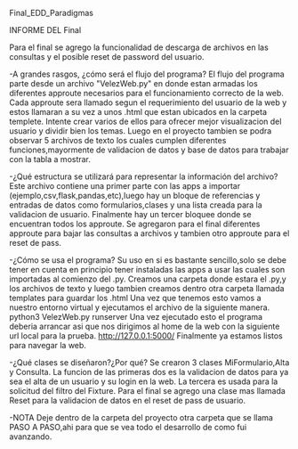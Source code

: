 Final_EDD_Paradigmas

INFORME DEL Final

Para el final se agrego la funcionalidad de descarga de archivos en las consultas y el posible reset de password del usuario.

-A grandes rasgos, ¿cómo será el flujo del programa? 
El flujo del programa parte desde un archivo "VelezWeb.py" en donde estan armadas los diferentes approute necesarios para el funcionamiento correcto de la web. Cada approute sera llamado segun el requerimiento del usuario de la web y estos llamaran a su vez a unos .html que estan ubicados en la carpeta templete. Intente crear varios de ellos para ofrecer mejor visualizacion del usuario y dividir bien los temas. Luego en el proyecto tambien se podra observar 5 archivos de texto los cuales cumplen diferentes funciones,mayormente de validacion de datos y base de datos para trabajar con la tabla a mostrar.

-¿Qué estructura se utilizará para representar la información del archivo? 
Este archivo contiene una primer parte con las apps a importar (ejemplo,csv,flask,pandas,etc),luego hay un bloque de referencias y entradas de datos como formularios,clases y una lista creada para la validacion de usuario. Finalmente hay un tercer bloquee donde se encuentran todos los approute.
Se agregaron para el final diferentes approute para bajar las consultas a archivos y tambien otro approute para el reset de pass.

-¿Cómo se usa el programa? 
Su uso en si es bastante sencillo,solo se debe tener en cuenta en principio tener instaladas las apps a usar las cuales son importadas al comienzo del .py. Creamos una carpeta donde estara el .py,y los archivos de texto y luego tambien creamos dentro otra carpeta llamada templates para guardar los .html Una vez que tenemos esto vamos a nuestro entorno virtual y ejecutamos el archivo de la siguiente manera. python3 VelezWeb.py runserver Una vez ejecutado esto el programa deberia arrancar asi que nos dirigimos al home de la web con la siguiente url local para la prueba. http://127.0.0.1:5000/ Finalmente ya estamos listos para navegar la web.

-¿Qué clases se diseñaron?¿Por qué? 
Se crearon 3 clases MiFormulario,Alta y Consulta. La funcion de las primeras dos es la validacion de datos para ya sea el alta de un usuario y su login en la web. La tercera es usada para la solicitud del filtro del Fixture.
Para el final se agrego una clase mas llamada Reset para la validacion de datos en el reset de pass de usuario.

-NOTA Deje dentro de la carpeta del proyecto otra carpeta que se llama PASO A PASO,ahi para que se vea todo el desarrollo de como fui avanzando.

